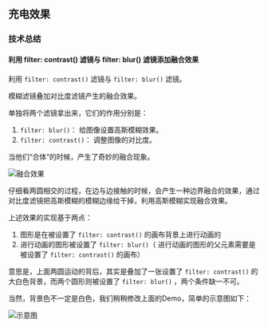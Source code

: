 ## 充电效果

### 技术总结

#### 利用 filter: contrast() 滤镜与 filter: blur() 滤镜添加融合效果

利用 `filter: contrast()` 滤镜与 `filter: blur()` 滤镜。

模糊滤镜叠加对比度滤镜产生的融合效果。

单独将两个滤镜拿出来，它们的作用分别是：

1. `filter: blur()`： 给图像设置高斯模糊效果。
2. `filter: contrast()`： 调整图像的对比度。

当他们“合体”的时候，产生了奇妙的融合现象。

![融合效果](https://user-images.githubusercontent.com/8554143/30364156-9b5dc8e0-9895-11e7-876e-4c43af234ca3.gif)

仔细看两圆相交的过程，在边与边接触的时候，会产生一种边界融合的效果，通过对比度滤镜把高斯模糊的模糊边缘给干掉，利用高斯模糊实现融合效果。

上述效果的实现基于两点：

1. 图形是在被设置了 `filter: contrast()` 的画布背景上进行动画的
2. 进行动画的图形被设置了 `filter: blur()`（ 进行动画的图形的父元素需要是被设置了 `filter: contrast()` 的画布）

意思是，上面两圆运动的背后，其实是叠加了一张设置了 `filter: contrast()` 的大白色背景，而两个圆形则被设置了 `filter: blur()` ，两个条件缺一不可。

当然，背景色不一定是白色，我们稍稍修改上面的Demo，简单的示意图如下：

![示意图](https://user-images.githubusercontent.com/8554143/30364469-f3347b58-9896-11e7-82ec-ee7b32189a1a.png)

